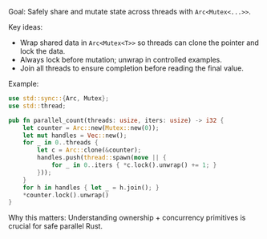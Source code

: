 Goal: Safely share and mutate state across threads with `Arc<Mutex<...>>`.

Key ideas:
- Wrap shared data in `Arc<Mutex<T>>` so threads can clone the pointer and lock the data.
- Always lock before mutation; unwrap in controlled examples.
- Join all threads to ensure completion before reading the final value.

Example:
```rust
use std::sync::{Arc, Mutex};
use std::thread;

pub fn parallel_count(threads: usize, iters: usize) -> i32 {
    let counter = Arc::new(Mutex::new(0));
    let mut handles = Vec::new();
    for _ in 0..threads {
        let c = Arc::clone(&counter);
        handles.push(thread::spawn(move || {
            for _ in 0..iters { *c.lock().unwrap() += 1; }
        }));
    }
    for h in handles { let _ = h.join(); }
    *counter.lock().unwrap()
}
```

Why this matters: Understanding ownership + concurrency primitives is crucial for safe parallel Rust.




